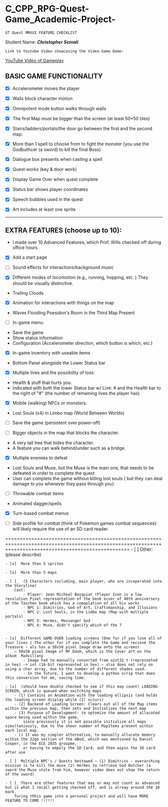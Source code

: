 # C_CPP_RPG-Quest-Game_Academic-Project-

	GT Quest MMXXI FEATURE CHECKLIST


Student Name: ___Christopher Semali___

	Link to Youtube Video showcasing the Video-Game Demo: 
		
[YouTube Video of Gameplay](https://youtu.be/spUeAvs4yvg)

## BASIC GAME FUNCTIONALITY 

- [x]  Accelerometer moves the player

- [x]  Walls block character motion

- [x]  Omnipotent mode button walks through walls

- [x]  The first Map must be bigger than the screen (at least 50*50 tiles)

- [x]  Stairs/ladders/portals/the door go between the first and the second map. 

- [x]  More than 1 spell to choose from to fight the monster (you use the Godbuthcer (a sword) to kill the final Boss)

- [x]  Dialogue box presents when casting a spell 

- [x]  Quest works (key & door work)

- [x]  Display Game Over when quest complete

- [x]  Status bar shows player coordinates

- [x]  Speech bubbles used in the quest

- [x]  Art includes at least one sprite

---
## EXTRA FEATURES (choose up to 10):    	
* I made over 10 Advanced Features, which Prof. Wills checked off during office hours

- [x]  Add a start page 

- [ ]  Sound effects for interactions/background music 

- [x]  Different modes of locomotion (e.g., running, hopping, etc. ) They should be visually distinctive.
  * Trailing Clouds

- [x]  Animation for interactions with things on the map
  * Waves Flooding Poesidon's Room in the Third Map Present

- [ ]  In-game menu: 
* Save the game 
* Show status information 
* Configuration (Accelerometer direction, which button is which, etc.) 

- [x]  In-game inventory with useable items
  * Bottom Panel alongside the Lower Status bar

- [x]  Multiple lives and the possibility of loss:       
  * Health & stuff that hurts you. 
  * indicated with both the lower Status bar w/ Live: # and the Health bar to the right of "#" (the number of remaining lives the player has) 

- [x]  Mobile (walking) NPCs or monsters.
  * Lost Souls (x4) in Limbo map (World Between Worlds)

- [ ]  Save the game (persistent over power-off) 

- [ ]  Bigger objects in the map that blocks the character.
  * A very tall tree that hides the character. 
  * A feature you can walk behind/under such as a bridge. 

- [x]  Multiple enemies to defeat
  * Lost Souls and Muse, but the Muse is the main one, that needs to be defeated in order to complete the quest
  * User can complete the game without killing lost souls ( but they can deal damage to you whenever they pass through you)

- [ ]  Throwable combat items  
  * Animated dagger/spells 

- [x]  Turn-based combat menus 

- [ ]  Side profile for combat (think of Pokemon games combat sequences): will likely require the use of an SD card reader. 

=======================================================================================================================================================
	- [ ]  Other: (please describe)

	- [x]  More than 5 sprites

	- [x]  More than 5 maps

	- [ ]_  (5 Characters including, main player, who are incoperated into the Storyline)
		Cast: 
			- Player: Jean Micheal Basquiat (Player Icon is a low resolution Pixel representation of the book ocver of 40th anniversery of the Taschen book which has a comaplation of all his works
			- NPC 1: Dimitrios, God of Art, Craftsmanship, and Illusions
			- NPC 2: Lost Souls, in the Limbo map (Map with multiple portals)
			- NPC 3: Hermes, Messanger God 
			- NPC 4: Muse, didn't specify which of the 7


	- [x]  Different GAME-OVER loading screens (One for if you lose all of your lives | The other for if you complete the Game and recieve the Treasure ~ als has a 50x50 pixel Image draw onto the screen)
		~ 50x50 pixel Image of MF Doom, which is the Cover art on the album  Madvillany 
			- Image had to manually converted from uint32_t (represneted in hex) -> int (16-bit represented in hex) ~ also does not rely on using a char array, due to the number of different shades used.
			- In the future, I want to develop a python scrip that does this conversion for me, saving time.

	- [x]  (should have double checked to see if this may count) LOADING-SCREEN, which is queued when switching maps
		- (1) Contains an Animation with the loading ellipsis (and holds the loading screen display while (2) occurs)
		- (2) Backend of Loading Screen: Clears out all of the Map items within the previous map, then sets and Initializes the next map 
		- (3) Purpose of Development: to optomize the amount of allocated space being used within the game, 
			since previously it is not possible initialize all maps simultaniously, due to the sheer number of MapItems present within each local map.
		- () It was my simpler alternative, to manually allocate memory within the 32gb section of the mBed, which was mentioned by Daniel Cooper, in the ECE 2035 groupme,
			or having to empoly the SD Card, and then wipin the SD card after use

	- [ ]  Multiple NPC's / Quests bestowed ~ (1) Dimitrios - overarching mission is to kill the muse (2) Hermes to retrieve God Butcher (a sword the Muse stole from him, however video does not show the return of the sword)

	- [ ]_ There are other features that may or may not count as advanced but is what I recall getting checked off, and is alreay around the 10 mark. 
		Turing thhis game into a personal project and will have MORE FEATURE TO COME !!!!!!
